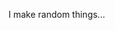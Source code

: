 I make random things...

<!---
kikookraft/kikookraft is a ✨ special ✨ repository because its `README.md` (this file) appears on your GitHub profile.
You can click the Preview link to take a look at your changes.
--->
